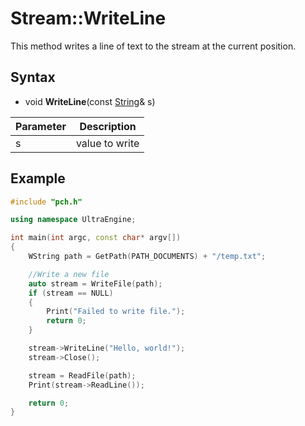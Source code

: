 # Stream::WriteLine #
This method writes a line of text to the stream at the current position.

## Syntax ##
- void **WriteLine**(const [String](String.md)& s)

| Parameter | Description |
| --- | --- |
| s | value to write |

## Example

```c++
#include "pch.h"

using namespace UltraEngine;

int main(int argc, const char* argv[])
{
	WString path = GetPath(PATH_DOCUMENTS) + "/temp.txt";

	//Write a new file
	auto stream = WriteFile(path);
	if (stream == NULL)
	{
		Print("Failed to write file.");
		return 0;
	}

	stream->WriteLine("Hello, world!");
	stream->Close();

	stream = ReadFile(path);
	Print(stream->ReadLine());

	return 0;
}
```